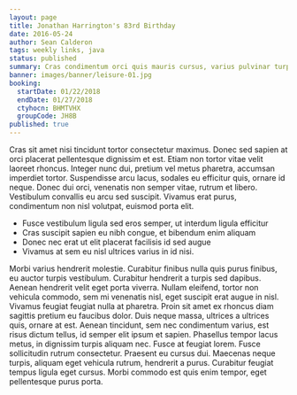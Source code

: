 ```yaml
---
layout: page
title: Jonathan Harrington's 83rd Birthday
date: 2016-05-24
author: Sean Calderon
tags: weekly links, java
status: published
summary: Cras condimentum orci quis mauris cursus, varius pulvinar turpis.
banner: images/banner/leisure-01.jpg
booking:
  startDate: 01/22/2018
  endDate: 01/27/2018
  ctyhocn: BHMTVHX
  groupCode: JH8B
published: true
---
```

Cras sit amet nisi tincidunt tortor consectetur maximus. Donec sed sapien at orci placerat pellentesque dignissim et est. Etiam non tortor vitae velit laoreet rhoncus. Integer nunc dui, pretium vel metus pharetra, accumsan imperdiet tortor. Suspendisse arcu lacus, sodales eu efficitur quis, ornare id neque. Donec dui orci, venenatis non semper vitae, rutrum et libero. Vestibulum convallis eu arcu sed suscipit. Vivamus erat purus, condimentum non nisl volutpat, euismod porta elit.

* Fusce vestibulum ligula sed eros semper, ut interdum ligula efficitur
* Cras suscipit sapien eu nibh congue, et bibendum enim aliquam
* Donec nec erat ut elit placerat facilisis id sed augue
* Vivamus at sem eu nisl ultrices varius in id nisi.

Morbi varius hendrerit molestie. Curabitur finibus nulla quis purus finibus, eu auctor turpis vestibulum. Curabitur hendrerit a turpis sed dapibus. Aenean hendrerit velit eget porta viverra. Nullam eleifend, tortor non vehicula commodo, sem mi venenatis nisl, eget suscipit erat augue in nisl. Vivamus feugiat feugiat nulla at pharetra. Proin sit amet ex rhoncus diam sagittis pretium eu faucibus dolor. Duis neque massa, ultrices a ultrices quis, ornare at est. Aenean tincidunt, sem nec condimentum varius, est risus dictum tellus, id semper elit ipsum et sapien. Phasellus tempor lacus metus, in dignissim turpis aliquam nec. Fusce at feugiat lorem. Fusce sollicitudin rutrum consectetur. Praesent eu cursus dui. Maecenas neque turpis, aliquam eget vehicula rutrum, hendrerit a purus. Curabitur feugiat tempus ligula eget cursus. Morbi commodo est quis enim tempor, eget pellentesque purus porta.
